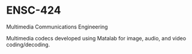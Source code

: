 # ENSC-424
Multimedia Communications Engineering

Multimedia codecs developed using Matalab for image, audio, and video coding/decoding.
